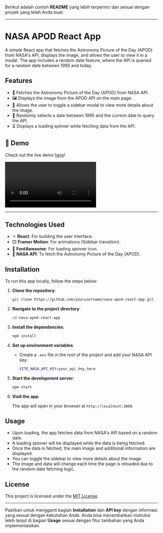 Berikut adalah contoh **README** yang lebih terperinci dan sesuai dengan proyek yang telah Anda buat:

---

# NASA APOD React App

A simple React app that fetches the Astronomy Picture of the Day (APOD) from NASA's API, displays the image, and allows the user to view it in a modal. The app includes a random date feature, where the API is queried for a random date between 1995 and today.

## Features

- 🚀 Fetches the Astronomy Picture of the Day (APOD) from NASA API.
- 🖼️ Displays the image from the APOD API on the main page.
- 💬 Allows the user to toggle a sidebar modal to view more details about the image.
- 📅 Randomly selects a date between 1995 and the current date to query the API.
- ⏳ Displays a loading spinner while fetching data from the API.

## 🎯 Demo

Check out the live demo [here](https://nasaviewnyanns.netlify.app/)!

![Game](https://github.com/Nyanns/Nasa-App/blob/main/Recording2024-12-17.mp4)

---

## Technologies Used

- ⚛️ **React**: For building the user interface.
- 🎞️ **Framer Motion**: For animations (Sidebar transition).
- 🎨 **FontAwesome**: For loading spinner icon.
- 🌌 **NASA API**: To fetch the Astronomy Picture of the Day (APOD).

## Installation

To run this app locally, follow the steps below:

1. **Clone the repository**:

   ```bash
   git clone https://github.com/yourusername/nasa-apod-react-app.git
   ```

2. **Navigate to the project directory**:

   ```bash
   cd nasa-apod-react-app
   ```

3. **Install the dependencies**:

   ```bash
   npm install
   ```

4. **Set up environment variables**:

   - Create a `.env` file in the root of the project and add your NASA API key:
     ```bash
     VITE_NASA_API_KEY=your_api_key_here
     ```

5. **Start the development server**:

   ```bash
   npm start
   ```

6. **Visit the app**:

   The app will open in your browser at `http://localhost:3000`.

## Usage

- Upon loading, the app fetches data from NASA's API based on a random date.
- A loading spinner will be displayed while the data is being fetched.
- Once the data is fetched, the main image and additional information are displayed.
- You can toggle the sidebar to view more details about the image.
- The image and data will change each time the page is reloaded due to the random date fetching logic.

## License

This project is licensed under the [MIT License](LICENSE).

---

Pastikan untuk mengganti bagian **Installation** dan **API key** dengan informasi yang sesuai dengan kebutuhan Anda. Anda bisa menambahkan instruksi lebih lanjut di bagian **Usage** sesuai dengan fitur tambahan yang Anda implementasikan.
